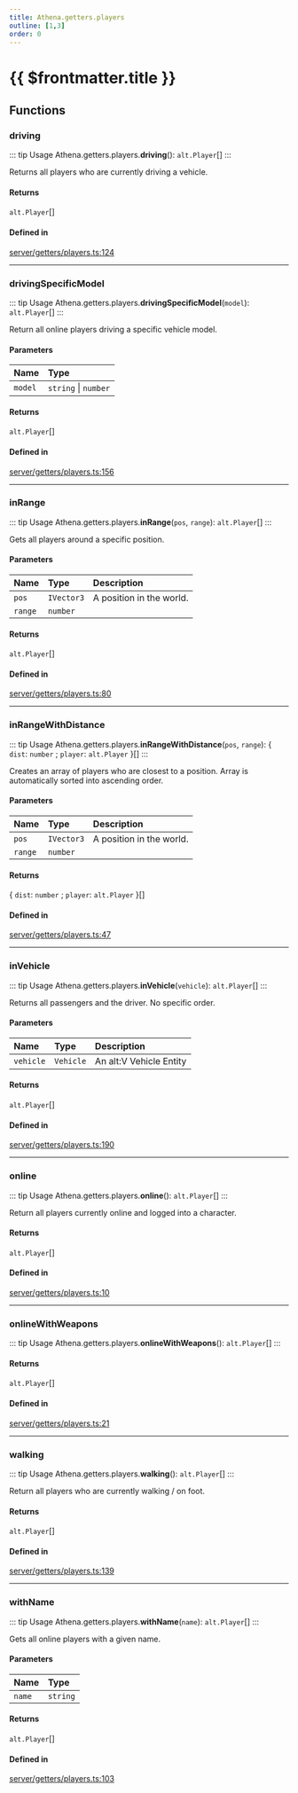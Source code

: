 ```yaml
---
title: Athena.getters.players
outline: [1,3]
order: 0
---
```


# {{ $frontmatter.title }}


## Functions

### driving

::: tip Usage
Athena.getters.players.**driving**(): `alt.Player`[]
:::

Returns all players who are currently driving a vehicle.

#### Returns

`alt.Player`[]

#### Defined in

[server/getters/players.ts:124](https://github.com/Stuyk/altv-athena/blob/c82c34f/src/core/server/getters/players.ts#L124)

___

### drivingSpecificModel

::: tip Usage
Athena.getters.players.**drivingSpecificModel**(`model`): `alt.Player`[]
:::

Return all online players driving a specific vehicle model.

#### Parameters

| Name | Type |
| :------ | :------ |
| `model` | `string` \| `number` |

#### Returns

`alt.Player`[]

#### Defined in

[server/getters/players.ts:156](https://github.com/Stuyk/altv-athena/blob/c82c34f/src/core/server/getters/players.ts#L156)

___

### inRange

::: tip Usage
Athena.getters.players.**inRange**(`pos`, `range`): `alt.Player`[]
:::

Gets all players around a specific position.

#### Parameters

| Name | Type | Description |
| :------ | :------ | :------ |
| `pos` | `IVector3` | A position in the world. |
| `range` | `number` |  |

#### Returns

`alt.Player`[]

#### Defined in

[server/getters/players.ts:80](https://github.com/Stuyk/altv-athena/blob/c82c34f/src/core/server/getters/players.ts#L80)

___

### inRangeWithDistance

::: tip Usage
Athena.getters.players.**inRangeWithDistance**(`pos`, `range`): { `dist`: `number` ; `player`: `alt.Player`  }[]
:::

Creates an array of players who are closest to a position.
Array is automatically sorted into ascending order.

#### Parameters

| Name | Type | Description |
| :------ | :------ | :------ |
| `pos` | `IVector3` | A position in the world. |
| `range` | `number` |  |

#### Returns

{ `dist`: `number` ; `player`: `alt.Player`  }[]

#### Defined in

[server/getters/players.ts:47](https://github.com/Stuyk/altv-athena/blob/c82c34f/src/core/server/getters/players.ts#L47)

___

### inVehicle

::: tip Usage
Athena.getters.players.**inVehicle**(`vehicle`): `alt.Player`[]
:::

Returns all passengers and the driver.
No specific order.

#### Parameters

| Name | Type | Description |
| :------ | :------ | :------ |
| `vehicle` | `Vehicle` | An alt:V Vehicle Entity |

#### Returns

`alt.Player`[]

#### Defined in

[server/getters/players.ts:190](https://github.com/Stuyk/altv-athena/blob/c82c34f/src/core/server/getters/players.ts#L190)

___

### online

::: tip Usage
Athena.getters.players.**online**(): `alt.Player`[]
:::

Return all players currently online and logged into a character.

#### Returns

`alt.Player`[]

#### Defined in

[server/getters/players.ts:10](https://github.com/Stuyk/altv-athena/blob/c82c34f/src/core/server/getters/players.ts#L10)

___

### onlineWithWeapons

::: tip Usage
Athena.getters.players.**onlineWithWeapons**(): `alt.Player`[]
:::

#### Returns

`alt.Player`[]

#### Defined in

[server/getters/players.ts:21](https://github.com/Stuyk/altv-athena/blob/c82c34f/src/core/server/getters/players.ts#L21)

___

### walking

::: tip Usage
Athena.getters.players.**walking**(): `alt.Player`[]
:::

Return all players who are currently walking / on foot.

#### Returns

`alt.Player`[]

#### Defined in

[server/getters/players.ts:139](https://github.com/Stuyk/altv-athena/blob/c82c34f/src/core/server/getters/players.ts#L139)

___

### withName

::: tip Usage
Athena.getters.players.**withName**(`name`): `alt.Player`[]
:::

Gets all online players with a given name.

#### Parameters

| Name | Type |
| :------ | :------ |
| `name` | `string` |

#### Returns

`alt.Player`[]

#### Defined in

[server/getters/players.ts:103](https://github.com/Stuyk/altv-athena/blob/c82c34f/src/core/server/getters/players.ts#L103)
